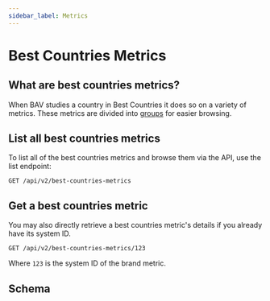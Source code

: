 ```yaml
---
sidebar_label: Metrics
---
```


# Best Countries Metrics

## What are best countries metrics?

When BAV studies a country in Best Countries it does so on a variety of metrics. These metrics are divided
into [groups](metric-groups.md) for easier browsing.

## List all best countries metrics

To list all of the best countries metrics and browse them via the API, use the list endpoint:

```http request
GET /api/v2/best-countries-metrics
```

## Get a best countries metric

You may also directly retrieve a best countries metric's details if you already have its system ID.

```http request
GET /api/v2/best-countries-metrics/123
```

Where `123` is the system ID of the brand metric.

## Schema
